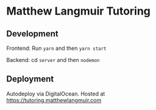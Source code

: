 # Matthew Langmuir Tutoring

## Development

Frontend:
Run `yarn` and then `yarn start`

Backend:
cd `server` and then `nodemon`

## Deployment

Autodeploy via DigitalOcean. Hosted at <a href="tutoring.matthewlangmuir.com">https://tutoring.matthewlangmuir.com</a>